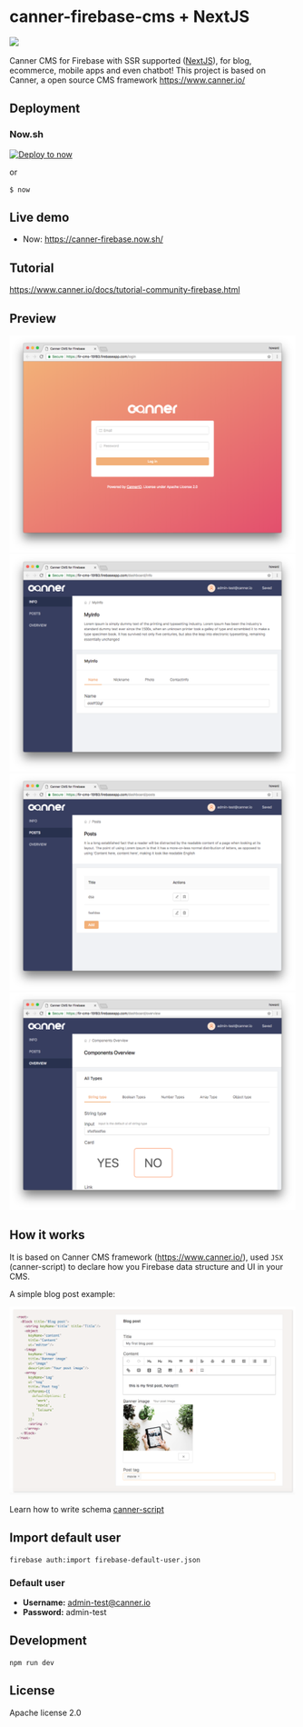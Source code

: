 # canner-firebase-cms + NextJS

[![](https://img.shields.io/gitter/room/nwjs/nw.js.svg)](https://gitter.im/Canner/CannerCMS?utm_source=share-link&utm_medium=link&utm_campaign=share-link)

Canner CMS for Firebase with SSR supported ([NextJS](https://nextjs.org/docs/#setup)), for blog, ecommerce, mobile apps and even chatbot! This project is based on Canner, a open source CMS framework  https://www.canner.io/

## Deployment

### Now.sh

[![Deploy to now](https://deploy.now.sh/static/button.svg)](https://deploy.now.sh/?repo=https://github.com/canner/canner-firebase-cms)

or

```
$ now
```

## Live demo

- Now: https://canner-firebase.now.sh/

## Tutorial

https://www.canner.io/docs/tutorial-community-firebase.html

## Preview

![preview](./preview/1.png)
![preview](./preview/2.png)
![preview](./preview/3.png)
![preview](./preview/4.png)

## How it works

It is based on Canner CMS framework (https://www.canner.io/), used `JSX` (canner-script) to declare how you Firebase data structure and UI in your CMS.

A simple blog post example:

![preview](./preview/syntax.png)


Learn how to write schema [canner-script](https://www.canner.io/docs/guides-writing-schema.html)

## Import default user

```
firebase auth:import firebase-default-user.json
```

### Default user

- **Username:** admin-test@canner.io
- **Password:** admin-test

## Development

```
npm run dev
```

## License

Apache license 2.0